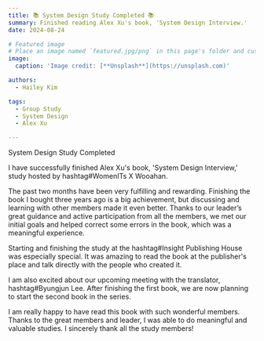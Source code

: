 ```yaml
---
title: 📚 System Design Study Completed 📚
summary: Finished reading Alex Xu's book, 'System Design Interview.'
date: 2024-08-24

# Featured image
# Place an image named `featured.jpg/png` in this page's folder and customize its options here.
image:
  caption: 'Image credit: [**Unsplash**](https://unsplash.com)'

authors:
  - Hailey Kim

tags:
  - Group Study
  - System Design
  - Alex Xu

---
```

System Design Study Completed

I have successfully finished Alex Xu's book, 'System Design Interview,' study hosted by hashtag#WomenITs X Wooahan. 

The past two months have been very fulfilling and rewarding.
Finishing the book I bought three years ago is a big achievement, but discussing and learning with other members made it even better. 
Thanks to our leader’s great guidance and active participation from all the members, we met our initial goals and helped correct some errors in the book, which was a meaningful experience.

Starting and finishing the study at the hashtag#Insight Publishing House was especially special. It was amazing to read the book at the publisher's place and talk directly with the people who created it. 

I am also excited about our upcoming meeting with the translator, hashtag#Byungjun Lee. After finishing the first book, we are now planning to start the second book in the series.

I am really happy to have read this book with such wonderful members.
Thanks to the great members and leader, I was able to do meaningful and valuable studies. I sincerely thank all the study members! 

